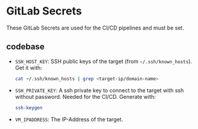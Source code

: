 # GitLab Secrets

These GitLab Secrets are used for the CI/CD pipelines and must be set.

## codebase

- `SSH_HOST_KEY`: SSH public keys of the target (from `~/.ssh/known_hosts`). Get it with:
  ```sh
  cat ~/.ssh/known_hosts | grep <target-ip/domain-name>
  ```

- `SSH_PRIVATE_KEY`: A ssh private key to connect to the target with ssh without password. Needed for the CI/CD. Generate with:
  ```sh
  ssh-keygen
  ```

- `VM_IPADDRESS`: The IP-Address of the target.
